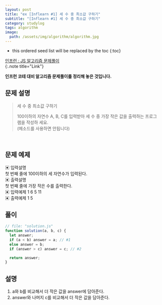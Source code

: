 ```yaml
---
layout: post
title: "ex [Inflearn #1] 세 수 중 최소값 구하기"
subtitle: "[Inflearn #1] 세 수 중 최소값 구하기"
category: studylog
tags: algorithm
image:
  path: /assets/img/algorithm/algorithm.jpg
---
```


<!--more-->

[인프런 : js 알고리즘 문제풀이]: https://www.inflearn.com/course/%EC%9E%90%EB%B0%94%EC%8A%A4%ED%81%AC%EB%A6%BD%ED%8A%B8-%EC%95%8C%EA%B3%A0%EB%A6%AC%EC%A6%98-%EB%AC%B8%EC%A0%9C%ED%92%80%EC%9D%B4

- this ordered seed list will be replaced by the toc
  {:toc}

[인프런 : JS 알고리즘 문제풀이]  
{:.note title="Link"}

**인프런 코테 대비 알고리즘 문제풀이를 정리해 놓은 것입니다.**

## 문제 설명

> 세 수 중 최소값 구하기
>
> 100이하의 자연수 A, B, C를 입력받아 세 수 중 가장 작은 값을 출력하는 프로그램을 작성하 세요.  
> (메소드를 사용하면 안됩니다)

<br>

## 문제 예제

▣ 입력설명  
첫 번째 줄에 100이하의 세 자연수가 입력된다.  
▣ 출력설명  
첫 번째 줄에 가장 작은 수를 출력한다.  
▣ 입력예제 1 6 5 11  
▣ 출력예제 1 5

## 풀이

```js
// file: "solution.js"
function solution(a, b, c) {
  let answer;
  if (a < b) answer = a; // #1
  else answer = b;
  if (answer > c) answer = c; // #2

  return answer;
}
```

## 설명

1. a와 b를 비교해서 더 작은 값을 answer에 담아준다.
2. answer와 나머지 c를 비교해서 더 작은 값을 담아준다.
